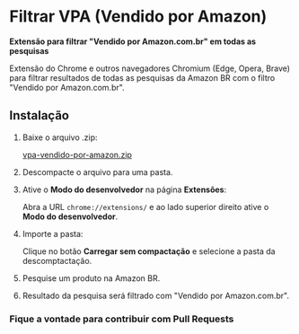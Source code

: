 # Filtrar VPA (Vendido por Amazon)

**Extensão para filtrar "Vendido por Amazon.com.br" em todas as pesquisas**

Extensão do Chrome e outros navegadores Chromium (Edge, Opera, Brave) para filtrar resultados de todas as pesquisas da Amazon BR com o filtro "Vendido por Amazon.com.br".

## Instalação

1. Baixe o arquivo .zip:

    [vpa-vendido-por-amazon.zip](https://github.com/gabaweb/vpa-vendido-por-amazon/releases/latest/download/vpa-vendido-por-amazon.zip)

2. Descompacte o arquivo para uma pasta.

3. Ative o **Modo do desenvolvedor** na página **Extensões**:

    Abra a URL `chrome://extensions/` e ao lado superior direito ative o **Modo do desenvolvedor**.

4. Importe a pasta: 

    Clique no botão **Carregar sem compactação** e selecione a pasta da descomptactação.

5. Pesquise um produto na Amazon BR.

6. Resultado da pesquisa será filtrado com "Vendido por Amazon.com.br".

### Fique a vontade para contribuir com Pull Requests
